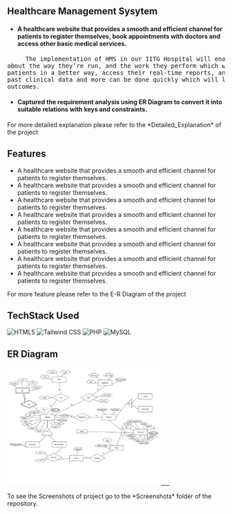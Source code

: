 ## Healthcare Management Sysytem

- <h4>A healthcare website that provides a smooth and efficient channel for patients to register themselves,        book appointments with doctors and access other basic medical services.</h4>
<pre>     The implementation of HMS in our IITG Hospital will enable it to make decisions
about the way they’re run, and the work they perform which will in turn help us treat
patients in a better way, access their real-time reports, and other information, their
past clinical data and more can be done quickly which will lead to best patient
outcomes.</pre>

- <h4>Captured the requirement analysis using ER Diagram to convert it into suitable relations with keys and constraints.</h4>
<p>For more detailed explanation please refer to the *Detailed_Explanation* of the project</p>

## Features

- A healthcare website that provides a smooth and efficient channel for patients to register themselves.
- A healthcare website that provides a smooth and efficient channel for patients to register themselves.
- A healthcare website that provides a smooth and efficient channel for patients to register themselves.
- A healthcare website that provides a smooth and efficient channel for patients to register themselves.
- A healthcare website that provides a smooth and efficient channel for patients to register themselves.
- A healthcare website that provides a smooth and efficient channel for patients to register themselves.
- A healthcare website that provides a smooth and efficient channel for patients to register themselves.
- A healthcare website that provides a smooth and efficient channel for patients to register themselves.
<p>For more feature please refer to the E-R Diagram of the project</p>


## TechStack Used

<img alt="HTML5" src="https://img.shields.io/badge/html5%20-%23E34F26.svg?&style=for-the-badge&logo=html5&logoColor=white"/> 
<img alt="Tailwind CSS" src="https://img.shields.io/badge/tailwindcss%20-%2338B2AC.svg?style=for-the-badge&logo=tailwind-css&logoColor=white"/>
<img alt="PHP" src="https://img.shields.io/badge/php-%23777BB4.svg?style=for-the-badge&logo=php&logoColor=white"/>
<img alt="MySQL" src="https://img.shields.io/badge/mysql-%2300f.svg?style=for-the-badge&logo=mysql&logoColor=white"/>

## ER Diagram
<img src="ER_diagram.png" width="70%"/>
___
<p>To see the Screenshots of project go to the *Screenshots* folder of the repository.</p>
